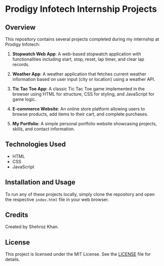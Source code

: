 # Prodigy Infotech Internship Projects

## Overview

This repository contains several projects completed during my internship at Prodigy Infotech:

1. **Stopwatch Web App**: A web-based stopwatch application with functionalities including start, stop, reset, lap timer, and clear lap records.
   
2. **Weather App**: A weather application that fetches current weather information based on user input (city or location) using a weather API.

3. **Tic Tac Toe App**: A classic Tic Tac Toe game implemented in the browser using HTML for structure, CSS for styling, and JavaScript for game logic.

4. **E-commerce Website**: An online store platform allowing users to browse products, add items to their cart, and complete purchases.

5. **My Portfolio**: A simple personal portfolio website showcasing projects, skills, and contact information.

## Technologies Used

- HTML
- CSS
- JavaScript

## Installation and Usage

To run any of these projects locally, simply clone the repository and open the respective `index.html` file in your web browser.

## Credits

Created by Shehroz Khan.

## License

This project is licensed under the MIT License. See the [LICENSE](LICENSE) file for details.

